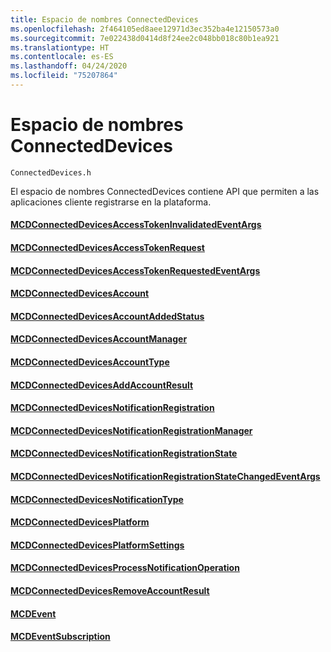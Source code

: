 ```yaml
---
title: Espacio de nombres ConnectedDevices
ms.openlocfilehash: 2f464105ed8aee12971d3ec352ba4e12150573a0
ms.sourcegitcommit: 7e022438d0414d8f24ee2c048bb018c80b1ea921
ms.translationtype: HT
ms.contentlocale: es-ES
ms.lasthandoff: 04/24/2020
ms.locfileid: "75207864"
---
```

# <a name="connecteddevices-namespace"></a>Espacio de nombres ConnectedDevices
```
ConnectedDevices.h
```

El espacio de nombres ConnectedDevices contiene API que permiten a las aplicaciones cliente registrarse en la plataforma. 

#### <a name="mcdconnecteddevicesaccesstokeninvalidatedeventargs"></a>[MCDConnectedDevicesAccessTokenInvalidatedEventArgs](MCDConnectedDevicesAccessTokenInvalidatedEventArgs.md)
#### <a name="mcdconnecteddevicesaccesstokenrequest"></a>[MCDConnectedDevicesAccessTokenRequest](MCDConnectedDevicesAccessTokenRequest.md)
#### <a name="mcdconnecteddevicesaccesstokenrequestedeventargs"></a>[MCDConnectedDevicesAccessTokenRequestedEventArgs](MCDConnectedDevicesAccessTokenRequestedEventArgs.md)
#### <a name="mcdconnecteddevicesaccount"></a>[MCDConnectedDevicesAccount](MCDConnectedDevicesAccount.md)
#### <a name="mcdconnecteddevicesaccountaddedstatus"></a>[MCDConnectedDevicesAccountAddedStatus](MCDConnectedDevicesAccountAddedStatus.md)
#### <a name="mcdconnecteddevicesaccountmanager"></a>[MCDConnectedDevicesAccountManager](MCDConnectedDevicesAccountManager.md)
#### <a name="mcdconnecteddevicesaccounttype"></a>[MCDConnectedDevicesAccountType](MCDConnectedDevicesAccountType.md)
#### <a name="mcdconnecteddevicesaddaccountresult"></a>[MCDConnectedDevicesAddAccountResult](MCDConnectedDevicesAddAccountResult.md)
#### <a name="mcdconnecteddevicesnotificationregistration"></a>[MCDConnectedDevicesNotificationRegistration](MCDConnectedDevicesNotificationRegistration.md)
#### <a name="mcdconnecteddevicesnotificationregistrationmanager"></a>[MCDConnectedDevicesNotificationRegistrationManager](MCDConnectedDevicesNotificationRegistrationManager.md)
#### <a name="mcdconnecteddevicesnotificationregistrationstate"></a>[MCDConnectedDevicesNotificationRegistrationState](MCDConnectedDevicesNotificationRegistrationState.md)
#### <a name="mcdconnecteddevicesnotificationregistrationstatechangedeventargs"></a>[MCDConnectedDevicesNotificationRegistrationStateChangedEventArgs](MCDConnectedDevicesNotificationRegistrationStateChangedEventArgs.md)
#### <a name="mcdconnecteddevicesnotificationtype"></a>[MCDConnectedDevicesNotificationType](MCDConnectedDevicesNotificationType.md)
#### <a name="mcdconnecteddevicesplatform"></a>[MCDConnectedDevicesPlatform](MCDConnectedDevicesPlatform.md)
#### <a name="mcdconnecteddevicesplatformsettings"></a>[MCDConnectedDevicesPlatformSettings](MCDConnectedDevicesPlatformSettings.md)
#### <a name="mcdconnecteddevicesprocessnotificationoperation"></a>[MCDConnectedDevicesProcessNotificationOperation](MCDConnectedDevicesProcessNotificationOperation.md)
#### <a name="mcdconnecteddevicesremoveaccountresult"></a>[MCDConnectedDevicesRemoveAccountResult](MCDConnectedDevicesRemoveAccountResult.md)
#### <a name="mcdevent"></a>[MCDEvent](MCDEvent.md)
#### <a name="mcdeventsubscription"></a>[MCDEventSubscription](MCDEventSubscription.md)